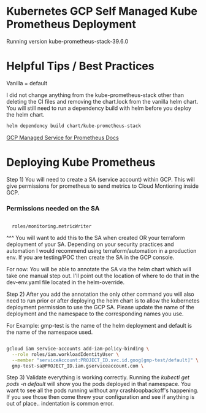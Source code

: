 # Kubernetes GCP Self Managed Kube Prometheus Deployment

Running version kube-prometheus-stack-39.6.0
<br>

# Helpful Tips / Best Practices

Vanilla = default 

I did not change anything from the kube-prometheus-stack other than deleting the CI files and removing the chart.lock from the vanilla helm chart. You will still need to run a dependency build with helm before you deploy the helm chart. 
```bash
helm dependency build chart/kube-prometheus-stack
```

[GCP Managed Service for Prometheus Docs](https://cloud.google.com/stackdriver/docs/managed-prometheus)

# Deploying Kube Prometheus 

Step 1) You will need to create a SA (service account) within GCP. This will give permissions for prometheus to send metrics to Cloud Montioring inside GCP. 

### Permissions needed on the SA

```aidl

  roles/monitoring.metricWriter

```

^^^ You will want to add this to the SA when created OR your terraform deployment of your SA. Depending on your security practices and automation I would recommend using terraform/automation in a production env. If you are testing/POC then create the SA in the GCP console.

For now: You will be able to annotate the SA via the helm chart which will take one manual step out. I'll point out the location of where to do that in the dev-env.yaml file located in the helm-override. 

Step 2) After you add the annotation the only other command you will also need to run prior or after deploying the helm chart is to allow the kubernetes deployment permission to use the GCP SA. Please update the name of the deployment and the namespace to the corresponding names you use.

For Example: gmp-test is the name of the helm deployment and default is the name of the namespace used. 

```bash

gcloud iam service-accounts add-iam-policy-binding \
  --role roles/iam.workloadIdentityUser \
  --member "serviceAccount:PROJECT_ID.svc.id.goog[gmp-test/default]" \
  gmp-test-sa@PROJECT_ID.iam.gserviceaccount.com \

```

Step 3) Validate everything is working correctly. Running the <em>kubectl get pods -n default</em> will show you the pods deployed in that namespace. You want to see all the pods running without any crashloopbackoff's happening. If you see those then come threw your configuration and see if anything is out of place.. indentation is common error.

